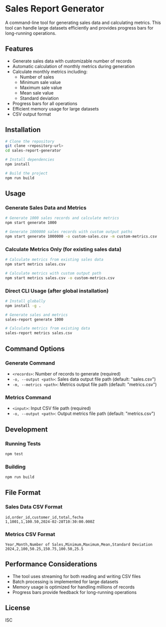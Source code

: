# Sales Report Generator

A command-line tool for generating sales data and calculating metrics. This tool can handle large datasets efficiently and provides progress bars for long-running operations.

## Features

- Generate sales data with customizable number of records
- Automatic calculation of monthly metrics during generation
- Calculate monthly metrics including:
  - Number of sales
  - Minimum sale value
  - Maximum sale value
  - Mean sale value
  - Standard deviation
- Progress bars for all operations
- Efficient memory usage for large datasets
- CSV output format

## Installation

```bash
# Clone the repository
git clone <repository-url>
cd sales-report-generator

# Install dependencies
npm install

# Build the project
npm run build
```

## Usage

### Generate Sales Data and Metrics

```bash
# Generate 1000 sales records and calculate metrics
npm start generate 1000

# Generate 1000000 sales records with custom output paths
npm start generate 1000000 -o custom-sales.csv -m custom-metrics.csv
```

### Calculate Metrics Only (for existing sales data)

```bash
# Calculate metrics from existing sales data
npm start metrics sales.csv

# Calculate metrics with custom output path
npm start metrics sales.csv -o custom-metrics.csv
```

### Direct CLI Usage (after global installation)

```bash
# Install globally
npm install -g .

# Generate sales and metrics
sales-report generate 1000

# Calculate metrics from existing data
sales-report metrics sales.csv
```

## Command Options

### Generate Command
- `<records>`: Number of records to generate (required)
- `-o, --output <path>`: Sales data output file path (default: "sales.csv")
- `-m, --metrics <path>`: Metrics output file path (default: "metrics.csv")

### Metrics Command
- `<input>`: Input CSV file path (required)
- `-o, --output <path>`: Output metrics file path (default: "metrics.csv")

## Development

### Running Tests

```bash
npm test
```

### Building

```bash
npm run build
```

## File Format

### Sales Data CSV Format
```csv
id,order_id,customer_id,total,fecha
1,1001,1,100.50,2024-02-28T10:30:00.000Z
```

### Metrics CSV Format
```csv
Year,Month,Number of Sales,Minimum,Maximum,Mean,Standard Deviation
2024,2,100,50.25,150.75,100.50,25.5
```

## Performance Considerations

- The tool uses streaming for both reading and writing CSV files
- Batch processing is implemented for large datasets
- Memory usage is optimized for handling millions of records
- Progress bars provide feedback for long-running operations

## License

ISC 